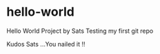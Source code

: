# hello-world
Hello World Project by Sats
Testing my first git repo

Kudos Sats ...You nailed it !!

